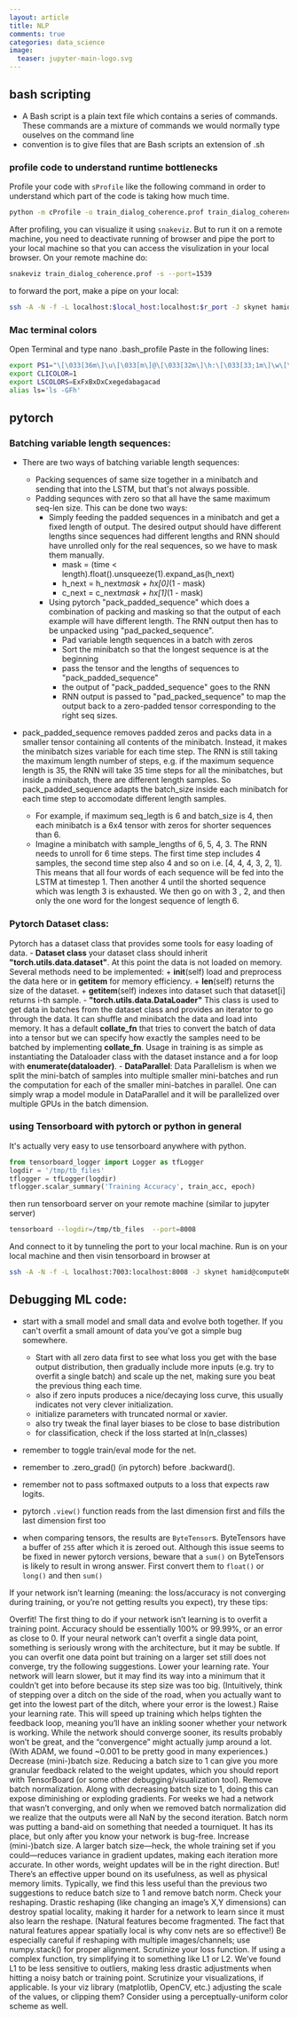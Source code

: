 ```yaml
---
layout: article
title: NLP
comments: true
categories: data_science
image:
  teaser: jupyter-main-logo.svg
---
```



## bash scripting
- A Bash script is a plain text file which contains a series of commands. These commands are a mixture of commands we would normally type ouselves on the command line
- convention is to give files that are Bash scripts an extension of .sh


### profile code to understand runtime bottlenecks

Profile your code with `sProfile` like the following command in order to understand which part of the code is taking how much time. 

```bash
python -m cProfile -o train_dialog_coherence.prof train_dialog_coherence.py --cuda --batch_size=16 --do_log --load_models --remove_old_run --freeze_infersent
```

After profiling, you can visualize it using `snakeviz`. But to run it on a remote machine, you need to deactivate running of browser and pipe the port to your local machine so that you can access the visulization in your local browser. On your remote machine do:

```bash
snakeviz train_dialog_coherence.prof -s --port=1539
```

to forward the port, make a pipe on your local:

```bash
ssh -A -N -f -L localhost:$local_host:localhost:$r_port -J skynet hamid@$remote_host
```

### Mac terminal colors

Open Terminal and type nano .bash_profile
Paste in the following lines:
```bash
export PS1="\[\033[36m\]\u\[\033[m\]@\[\033[32m\]\h:\[\033[33;1m\]\w\[\033[m\]\$ "
export CLICOLOR=1
export LSCOLORS=ExFxBxDxCxegedabagacad
alias ls='ls -GFh'
```

## pytorch

### Batching variable length sequences:
- There are two ways of batching variable length sequences:
    + Packing sequences of same size together in a minibatch and sending that into the LSTM, but that's not always possible. 
    + Padding sequnces with zero so that all have the same maximum seq-len size. This can be done two ways:
        * Simply feeding the padded sequences in a minibatch and get a fixed length of output. The desired output should have different lengths since sequences had different lengths and RNN should have unrolled only for the real sequences, so we have to mask them manually.
            - mask = (time < length).float().unsqueeze(1).expand_as(h_next)
            - h_next = h_next*mask + hx[0]*(1 - mask)
            - c_next = c_next*mask + hx[1]*(1 - mask)
        * Using pytorch "pack_padded_sequence" which does a combination of packing and masking so that the output of each example will have different length. The RNN output then has to be unpacked using "pad_packed_sequence". 
            - Pad variable length sequences in a batch with zeros 
            - Sort the minibatch so that the longest sequence is at the beginning
            - pass the tensor and the lengths of sequences to "pack_padded_sequence"
            - the output of "pack_padded_sequence" goes to the RNN
            - RNN output is passed to "pad_packed_sequence" to map the output back to a zero-padded tensor corresponding to the right seq sizes.

- pack_padded_sequence removes padded zeros and packs data in a smaller tensor containing all contents of the minibatch. Instead, it makes the minibatch sizes variable for each time step. The RNN is still taking the maximum length number of steps, e.g. if the maximum sequence length is 35, the RNN will take 35 time steps for all the minibatches, but inside a minibatch,  there are different length samples. So pack_padded_sequence adapts the batch_size inside each minibatch for each time step to accomodate different length samples. 
    + For example, if maximum seq_legth is 6 and batch_size is 4, then each minibatch is a 6x4 tensor with zeros for shorter sequences than 6.
    + Imagine a minibatch with sample_lengths of 6, 5, 4, 3. The RNN needs to unroll for 6 time steps.  The first time step includes 4 samples, the second time step also 4 and so on i.e. [4, 4, 4, 3, 2, 1]. This means that all four words of each sequence will be fed into the LSTM at timestep 1. Then another 4 until the shorted sequence which was length 3 is exhausted. We then go on with 3 , 2, and then only the one word for the longest sequence of length 6.

### Pytorch Dataset class:
Pytorch has a dataset class that provides some tools for easy loading of data. 
    - **Dataset class** your dataset class should inherit **"torch.utils.data.dataset"**.  At this point the data is not loaded on memory. Several methods need to be implemented:
        + __init__(self) load and preprocess the data here or in __getitem__ for memory efficiency.
        + __len__(self) returns the size of the dataset.
        + __getitem__(self) indexes into dataset such that dataset[i] returns i-th sample.
    - **"torch.utils.data.DataLoader"** This class is used to get data in batches from the dataset class and provides an iterator to go through the data. It can shuffle and minibatch the data and load into memory. It has a default **collate_fn** that tries to convert the batch of data into a tensor but we can specify how exactly the samples need to be batched by implementing **collate_fn**. Usage in training is as simple as instantiating the Dataloader class with the dataset instance and a for loop with **enumerate(dataloader)**.
    - **DataParallel**: Data Parallelism is when we split the mini-batch of samples into multiple smaller mini-batches and run the computation for each of the smaller mini-batches in parallel. One can simply wrap a model module in DataParallel and it will be parallelized over multiple GPUs in the batch dimension.

### using Tensorboard with pytorch or python in general
It's actually very easy to use tensorboard anywhere with python. 
```python
from tensorboard_logger import Logger as tfLogger
logdir = '/tmp/tb_files'
tflogger = tfLogger(logdir)
tflogger.scalar_summary('Training Accuracy', train_acc, epoch)
```

then run tensorboard server on your remote machine (similar to jupyter server)
```bash
tensorboard --logdir=/tmp/tb_files  --port=8008
```

And connect to it by tunneling the port to your local machine. Run is on your local machine and then visin tensorboard in browser at [](http://localhost:7003/)

```bash
ssh -A -N -f -L localhost:7003:localhost:8008 -J skynet hamid@compute006
```

## Debugging ML code:
- start with a small model and small data and evolve both together. If you can't overfit a small amount of data you've got a simple bug somewhere. 
    + Start with all zero data first to see what loss you get with the base output distribution, then gradually include more inputs (e.g. try to overfit a single batch) and scale up the net, making sure you beat the previous thing each time.
    + also if zero inputs produces a nice/decaying loss curve, this usually indicates not very clever initialization.
    + initialize parameters with truncated normal or xavier.
    + also try tweak the final layer biases to be close to base distribution
    + for classification, check if the loss started at ln(n_classes)

- remember to toggle train/eval mode for the net. 
- remember to .zero_grad() (in pytorch) before .backward(). 
- remember not to pass softmaxed outputs to a loss that expects raw logits.
- pytorch `.view()` function reads from the last dimension first and fills the last dimension first too
- when comparing tensors, the results are `ByteTensor`s. ByteTensors have a buffer of `255` after which it is zeroed out. Although this issue seems to be fixed in newer pytorch versions, beware that a `sum()` on ByteTensors is likely to result in wrong answer. First convert them to `float()` or `long()` and then `sum()`



If your network isn’t learning (meaning: the loss/accuracy is not converging during training, or you’re not getting results you expect), try these tips:

Overfit! The first thing to do if your network isn’t learning is to overfit a training point. Accuracy should be essentially 100% or 99.99%, or an error as close to 0. If your neural network can’t overfit a single data point, something is seriously wrong with the architecture, but it may be subtle. If you can overfit one data point but training on a larger set still does not converge, try the following suggestions.
Lower your learning rate. Your network will learn slower, but it may find its way into a minimum that it couldn’t get into before because its step size was too big. (Intuitively, think of stepping over a ditch on the side of the road, when you actually want to get into the lowest part of the ditch, where your error is the lowest.)
Raise your learning rate. This will speed up training which helps tighten the feedback loop, meaning you’ll have an inkling sooner whether your network is working. While the network should converge sooner, its results probably won’t be great, and the “convergence” might actually jump around a lot. (With ADAM, we found ~0.001 to be pretty good in many experiences.)
Decrease (mini-)batch size. Reducing a batch size to 1 can give you more granular feedback related to the weight updates, which you should report with TensorBoard (or some other debugging/visualization tool).
Remove batch normalization. Along with decreasing batch size to 1, doing this can expose diminishing or exploding gradients. For weeks we had a network that wasn’t converging, and only when we removed batch normalization did we realize that the outputs were all NaN by the second iteration. Batch norm was putting a band-aid on something that needed a tourniquet. It has its place, but only after you know your network is bug-free.
Increase (mini-)batch size. A larger batch size—heck, the whole training set if you could—reduces variance in gradient updates, making each iteration more accurate. In other words, weight updates will be in the right direction. But! There’s an effective upper bound on its usefulness, as well as physical memory limits. Typically, we find this less useful than the previous two suggestions to reduce batch size to 1 and remove batch norm.
Check your reshaping. Drastic reshaping (like changing an image’s X,Y dimensions) can destroy spatial locality, making it harder for a network to learn since it must also learn the reshape. (Natural features become fragmented. The fact that natural features appear spatially local is why conv nets are so effective!) Be especially careful if reshaping with multiple images/channels; use numpy.stack() for proper alignment.
Scrutinize your loss function. If using a complex function, try simplifying it to something like L1 or L2. We’ve found L1 to be less sensitive to outliers, making less drastic adjustments when hitting a noisy batch or training point.
Scrutinize your visualizations, if applicable. Is your viz library (matplotlib, OpenCV, etc.) adjusting the scale of the values, or clipping them? Consider using a perceptually-uniform color scheme as well.